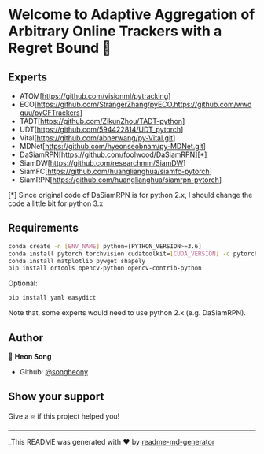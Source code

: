 # Welcome to Adaptive Aggregation of Arbitrary Online Trackers with a Regret Bound 👋

## Experts

* ATOM[<https://github.com/visionml/pytracking>]
* ECO[<https://github.com/StrangerZhang/pyECO>,<https://github.com/wwdguu/pyCFTrackers>]
* TADT[<https://github.com/ZikunZhou/TADT-python>]
* UDT[<https://github.com/594422814/UDT_pytorch>]
* Vital[<https://github.com/abnerwang/py-Vital.git>]
* MDNet[<https://github.com/hyeonseobnam/py-MDNet.git>]
* DaSiamRPN[<https://github.com/foolwood/DaSiamRPN>][*]
* SiamDW[<https://github.com/researchmm/SiamDW>]
* SiamFC[<https://github.com/huanglianghua/siamfc-pytorch>]
* SiamRPN[<https://github.com/huanglianghua/siamrpn-pytorch>]

[*] Since original code of DaSiamRPN is for python 2.x, I should change the code a little bit for python 3.x

## Requirements

```sh
conda create -n [ENV_NAME] python=[PYTHON_VERSION>=3.6]
conda install pytorch torchvision cudatoolkit=[CUDA_VERSION] -c pytorch
conda install matplotlib pywget shapely
pip install ortools opencv-python opencv-contrib-python
```

Optional:
```sh
pip install yaml easydict
```

Note that, some experts would need to use python 2.x (e.g. DaSiamRPN).

## Author

👤 **Heon Song**

* Github: [@songheony](https://github.com/songheony)

## Show your support

Give a ⭐️ if this project helped you!

***
_This README was generated with ❤️ by [readme-md-generator](https://github.com/kefranabg/readme-md-generator)
